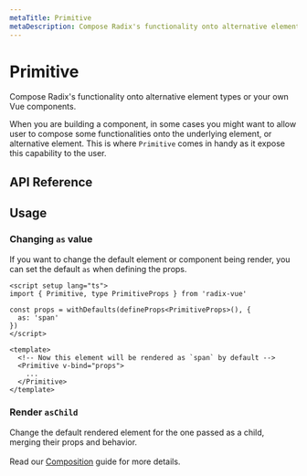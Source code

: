 ```yaml
--- 
metaTitle: Primitive
metaDescription: Compose Radix's functionality onto alternative element types or your own Vue components.
---
```


<script setup>
import Description from '../../components/Description.vue'
</script>

# Primitive

<Description>
Compose Radix's functionality onto alternative element types or your own Vue components.
</Description>


When you are building a component, in some cases you might want to allow user to compose some functionalities onto the underlying element, or alternative element. This is where `Primitive` comes in handy as it expose this capability to the user.
 
## API Reference


<PropsTable
  :data="[
    {
      name: 'as',
      required: false,
      type: 'string | Component',
      default: 'div',
      description: 'The element or component the current element should render as.',
    },
    {
      name: 'asChild',
      required: false,
      type: 'boolean',
      default: 'false',
      description: 'Change the default rendered element for the one passed as a child, merging their props and behavior.<br><br>Read our <a href=&quot;/guides/composition&quot;>Composition</a> guide for more details.',
    }
  ]"
/>



## Usage 

### Changing `as` value

If you want to change the default element or component being render, you can set the default `as` when defining the props.

```vue
<script setup lang="ts">
import { Primitive, type PrimitiveProps } from 'radix-vue'

const props = withDefaults(defineProps<PrimitiveProps>(), {
  as: 'span'
})
</script>

<template>
  <!-- Now this element will be rendered as `span` by default -->
  <Primitive v-bind="props">
    ...
  </Primitive>
</template>
```

### Render `asChild`

Change the default rendered element for the one passed as a child, merging their props and behavior.<br><br>Read our <a href="/guides/composition">Composition</a> guide for more details.